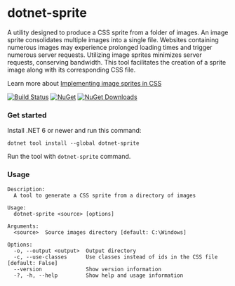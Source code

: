 # dotnet-sprite

A utility designed to produce a CSS sprite from a folder of images. An image sprite consolidates multiple images into a single file. Websites containing numerous images may experience prolonged loading times and trigger numerous server requests. Utilizing image sprites minimizes server requests, conserving bandwidth. This tool facilitates the creation of a sprite image along with its corresponding CSS file.

Learn more about [Implementing image sprites in CSS](https://developer.mozilla.org/en-US/docs/Web/CSS/CSS_Images/Implementing_image_sprites_in_CSS)

[![Build Status][ci-badge]][ci] [![NuGet][nuget-badge]][nuget] [![NuGet Downloads][nuget-download-badge]][nuget]

[ci]: https://github.com/anuraj/dotnet-sprite/actions/workflows/main.yml/badge.svg
[ci-badge]: https://github.com/anuraj/dotnet-sprite/actions/workflows/main.yml/badge.svg
[nuget]: https://www.nuget.org/packages/dotnet-sprite/
[nuget-badge]: https://img.shields.io/nuget/v/dotnet-sprite.svg?style=flat-square
[nuget-download-badge]: https://img.shields.io/nuget/dt/dotnet-sprite?style=flat-square

### Get started

Install .NET 6 or newer and run this command:

`dotnet tool install --global dotnet-sprite`

Run the tool with `dotnet-sprite` command.

### Usage
```
Description:
  A tool to generate a CSS sprite from a directory of images

Usage:
  dotnet-sprite <source> [options]

Arguments:
  <source>  Source images directory [default: C:\Windows]

Options:
  -o, --output <output>  Output directory
  -c, --use-classes      Use classes instead of ids in the CSS file [default: False]
  --version              Show version information
  -?, -h, --help         Show help and usage information

```
